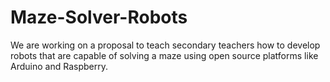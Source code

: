 # Maze-Solver-Robots
We are working on a proposal to teach secondary teachers how to develop robots that are capable of solving a maze using open source platforms like Arduino and Raspberry.
